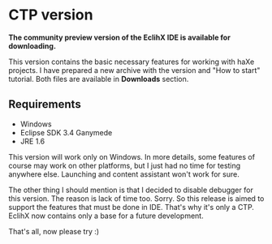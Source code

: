 # CTP version #

**The community preview version of the EclihX IDE is available for downloading.**

This version contains the basic necessary features for working with haXe projects. I have prepared a new archive with the version and "How to start" tutorial. Both files are available in **Downloads** section.

## Requirements ##

  * Windows
  * Eclipse SDK 3.4 Ganymede
  * JRE 1.6

This version will work only on Windows. In more details, some features of course may work on other platforms, but I just had no time for testing anywhere else. Launching and content assistant won't work for sure.

The other thing I should mention is that I decided to disable debugger for this version. The reason is lack of time too. Sorry. So this release is aimed to support the features that must be done in IDE. That's why it's only a CTP. EclihX now contains only a base for a future development.

That's all, now please try :)